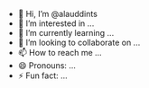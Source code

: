 - 👋 Hi, I’m @alauddints
- 👀 I’m interested in ...
- 🌱 I’m currently learning ...
- 💞️ I’m looking to collaborate on ...
- 📫 How to reach me ...
- 😄 Pronouns: ...
- ⚡ Fun fact: ...

<!---
alauddints/alauddints is a ✨ special ✨ repository because its `README.md` (this file) appears on your GitHub profile.
You can click the Preview link to take a look at your changes.
--->

